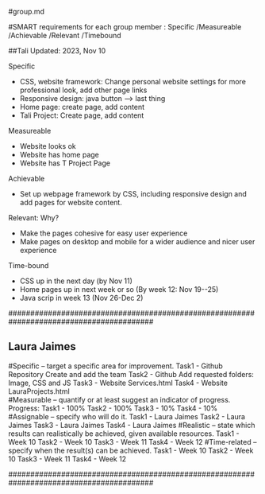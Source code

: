 #group.md

#SMART requirements for each group member
: Specific
/Measureable
/Achievable
/Relevant 
/Timebound


##Tali
Updated: 2023, Nov 10

Specific
  - CSS, website framework: Change personal website settings for more professional look, add other page links
  - Responsive design: java button --> last thing
  - Home page: create page, add content
  - Tali Project: Create page, add content

Measureable
  - Website looks ok
  - Website has home page
  - Website has T Project Page

Achievable
  - Set up webpage framework by CSS, including responsive design and add pages for website content.

Relevant: Why?
  - Make the pages cohesive for easy user experience
  - Make pages on desktop and mobile for a wider audience and nicer user experience

Time-bound
  - CSS up in the next day (by Nov 11)
  - Home pages up in next week or so (By week 12: Nov 19--25)
  - Java scrip in week 13 (Nov 26-Dec 2)

#########################################################################################

## Laura Jaimes
#Specific – target a specific area for improvement.
   Task1 - Github Repository Create and add the team
   Task2 - Github Add requested folders: Image, CSS and JS
   Task3 - Website Services.html
   Task4 - Website LauraProjects.html      
#Measurable – quantify or at least suggest an indicator of progress.
  Progress:
    Task1 - 100%
    Task2 - 100%
    Task3 - 10%
    Task4 - 10%
#Assignable – specify who will do it.
    Task1 - Laura Jaimes
    Task2 - Laura Jaimes
    Task3 - Laura Jaimes
    Task4 - Laura Jaimes
#Realistic – state which results can realistically be achieved, given available resources.
    Task1 - Week 10
    Task2 - Week 10
    Task3 - Week 11
    Task4 - Week 12
#Time-related – specify when the result(s) can be achieved.
    Task1 - Week 10
    Task2 - Week 10
    Task3 - Week 11
    Task4 - Week 12
    
#########################################################################################

